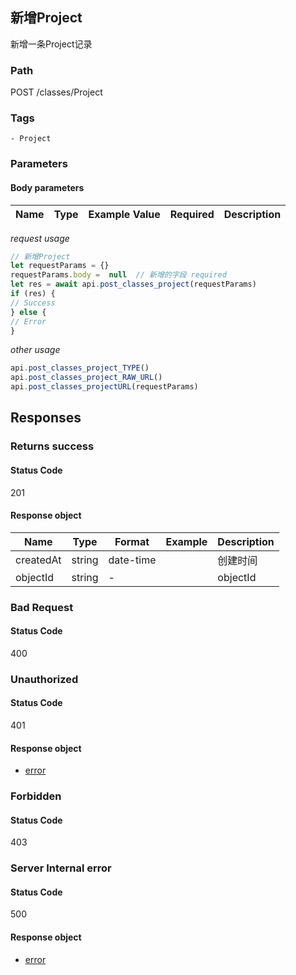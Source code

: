 ## 新增Project

新增一条Project记录
### Path
POST /classes/Project

### Tags
    - Project
### Parameters


#### Body parameters

| Name | Type | Example Value | Required | Description |
| ---- | ---- | ------------- | -------- | ----------- |
*request usage*
```javascript
// 新增Project
let requestParams = {}
requestParams.body =  null  // 新增的字段 required
let res = await api.post_classes_project(requestParams)
if (res) {
// Success
} else {
// Error
}
```
*other usage*
```javascript
api.post_classes_project_TYPE()
api.post_classes_project_RAW_URL()
api.post_classes_projectURL(requestParams)
```

## Responses
### Returns success

#### Status Code
201


#### Response object
| Name | Type | Format | Example | Description |
| ---- | ---- | ------ | ------- | ----------- |
| createdAt | string |  date-time  |  | 创建时间 |
| objectId | string |  -  |  | objectId |

### Bad Request

#### Status Code
400



### Unauthorized

#### Status Code
401


#### Response object
* [error](../models/error.md)

### Forbidden

#### Status Code
403



### Server Internal error

#### Status Code
500


#### Response object
* [error](../models/error.md)

